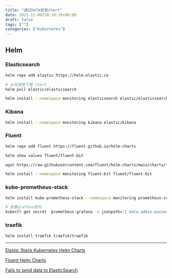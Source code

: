 ```yaml
---
title: "通过helm安装chart"
date: 2021-12-06T20:10:39+08:00
draft: false
tags: [""]
categories: ["Kubernetes"]
---
```




## Helm

### Elasticsearch

```bash
helm repo add elastic https://helm.elastic.co

# 从存储库下载 chart
helm pull elastic/elasticsearch

helm install --namespace monitoring elasticsearch elastic/elasticsearch -f ./values.yaml --set replicas=1 --set minimumMasterNodes=1
```



### Kibana

```bash
helm install --namespace monitoring kibana elastic/kibana 
```



### Fluent

```bash
helm repo add fluent https://fluent.github.io/helm-charts

helm show values fluent/fluent-bit

wget https://raw.githubusercontent.com/fluent/helm-charts/main/charts/fluent-bit/values.yaml

helm install --namespace monitoring fluent-bit fluent/fluent-bit
```



### kube-prometheus-stack

```bash
helm install kube-prometheus-stack --namespace monitoring prometheus-community/kube-prometheus-stack

# 查看grafana密码
kubectl get secret  prometheus-grafana -o jsonpath="{.data.admin-password}" | base64 --decode ; echo
```



### traefik

```bash
helm install traefik traefik/traefik
```



---

[Elastic Stack Kubernetes Helm Charts](https://github.com/elastic/helm-charts)

[Fluent Helm Charts](https://github.com/fluent/helm-charts)

[Fails to send data to ElasticSearch](https://github.com/fluent/fluent-bit/issues/3052)
